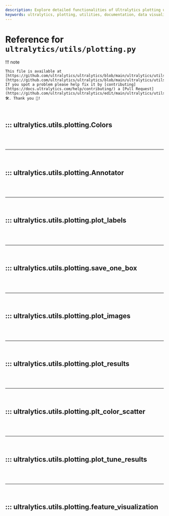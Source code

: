 ```yaml
---
description: Explore detailed functionalities of Ultralytics plotting utilities for data visualizations and custom annotations in ML projects.
keywords: ultralytics, plotting, utilities, documentation, data visualization, annotations, python, ML tools
---
```


# Reference for `ultralytics/utils/plotting.py`

!!! note

    This file is available at [https://github.com/ultralytics/ultralytics/blob/main/ultralytics/utils/plotting.py](https://github.com/ultralytics/ultralytics/blob/main/ultralytics/utils/plotting.py). If you spot a problem please help fix it by [contributing](https://docs.ultralytics.com/help/contributing/) a [Pull Request](https://github.com/ultralytics/ultralytics/edit/main/ultralytics/utils/plotting.py) 🛠️. Thank you 🙏!

<br>

## ::: ultralytics.utils.plotting.Colors

<br><br><hr><br>

## ::: ultralytics.utils.plotting.Annotator

<br><br><hr><br>

## ::: ultralytics.utils.plotting.plot_labels

<br><br><hr><br>

## ::: ultralytics.utils.plotting.save_one_box

<br><br><hr><br>

## ::: ultralytics.utils.plotting.plot_images

<br><br><hr><br>

## ::: ultralytics.utils.plotting.plot_results

<br><br><hr><br>

## ::: ultralytics.utils.plotting.plt_color_scatter

<br><br><hr><br>

## ::: ultralytics.utils.plotting.plot_tune_results

<br><br><hr><br>

## ::: ultralytics.utils.plotting.feature_visualization

<br><br>
